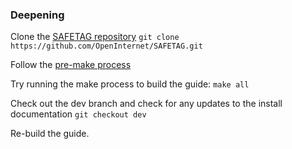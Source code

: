 ### Deepening

Clone the [SAFETAG repository](https://github.com/OpenInternet/SAFETAG)
```git clone https://github.com/OpenInternet/SAFETAG.git ```


Follow the [pre-make process](https://github.com/SAFETAG/SAFETAG/blob/master/INSTALL.md)

Try running the make process to build the guide:
 ```make all```

Check out the dev branch and check for any updates to the install documentation
```git checkout dev```

Re-build the guide.
